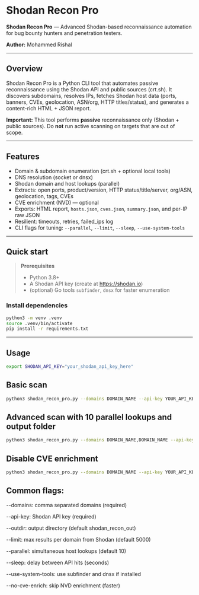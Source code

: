 # Shodan Recon Pro

**Shodan Recon Pro** — Advanced Shodan-based reconnaissance automation for bug bounty hunters and penetration testers.

**Author:** Mohammed Rishal

---

## Overview

Shodan Recon Pro is a Python CLI tool that automates passive reconnaissance using the Shodan API and public sources (crt.sh). It discovers subdomains, resolves IPs, fetches Shodan host data (ports, banners, CVEs, geolocation, ASN/org, HTTP titles/status), and generates a content-rich HTML + JSON report.

**Important:** This tool performs **passive** reconnaissance only (Shodan + public sources). Do **not** run active scanning on targets that are out of scope.

---

## Features

- Domain & subdomain enumeration (crt.sh + optional local tools)
- DNS resolution (socket or dnsx)
- Shodan domain and host lookups (parallel)
- Extracts: open ports, product/version, HTTP status/title/server, org/ASN, geolocation, tags, CVEs
- CVE enrichment (NVD) — optional
- Exports: HTML report, `hosts.json`, `cves.json`, `summary.json`, and per-IP raw JSON
- Resilient: timeouts, retries, failed_ips log
- CLI flags for tuning: `--parallel`, `--limit`, `--sleep`, `--use-system-tools`

---

## Quick start

> **Prerequisites**
> - Python 3.8+
> - A Shodan API key (create at https://shodan.io)
> - (optional) Go tools `subfinder`, `dnsx` for faster enumeration

### Install dependencies
```bash
python3 -m venv .venv
source .venv/bin/activate
pip install -r requirements.txt
```
--- 

## Usage 
```bash
export SHODAN_API_KEY="your_shodan_api_key_here"
```

## Basic scan
```bash
python3 shodan_recon_pro.py --domains DOMAIN_NAME --api-key YOUR_API_KEY
```

## Advanced scan with 10 parallel lookups and output folder
```bash
python3 shodan_recon_pro.py --domains DOMAIN_NAME,DOMAIN_NAME --api-key YOUR_API_KEY --parallel 10 --outdir scans_oklink
```

## Disable CVE enrichment
```bash
python3 shodan_recon_pro.py --domains DOMAIN_NAME --api-key YOUR_API_KEY --no-cve-enrich
```

## Common flags:

--domains: comma separated domains (required)

--api-key: Shodan API key (required)

--outdir: output directory (default shodan_recon_out)

--limit: max results per domain from Shodan (default 5000)

--parallel: simultaneous host lookups (default 10)

--sleep: delay between API hits (seconds)

--use-system-tools: use subfinder and dnsx if installed

--no-cve-enrich: skip NVD enrichment (faster)

